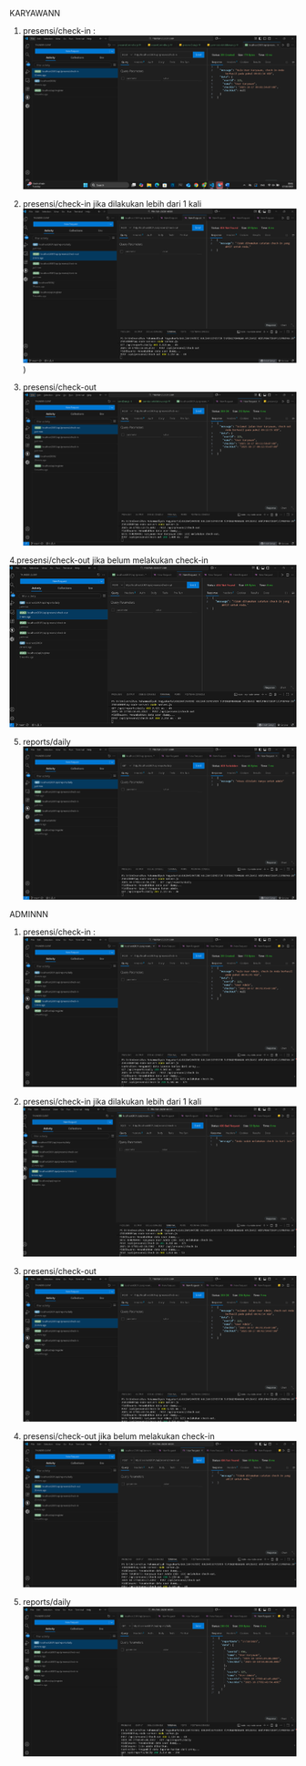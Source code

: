 KARYAWANN

1. presensi/check-in :
![presensi/check-in](image-5.png)

2. presensi/check-in jika dilakukan lebih dari 1 kali
![presensi/check-in jika dilakukan lebih dari 1 kali](image-11.png))

3. presensi/check-out
![presensi/check-out](image-7.png)

4.presensi/check-out jika belum melakukan check-in
![presensi/check-out jika belum melakukan check-in](image-8.png)

5. reports/daily
![![alt text](image-10.png)](image-9.png)

ADMINNN

1. presensi/check-in :
![presensi/check-in](image-12.png)

2. presensi/check-in jika dilakukan lebih dari 1 kali
![presensi/check-in jika dilakukan lebih dari 1 kali](image-13.png)

3. presensi/check-out
![presensi/check-in jika dilakukan lebih dari 1 kali](image-14.png)

4. presensi/check-out jika belum melakukan check-in
![presensi/check-out jika belum melakukan check-in](image-15.png)

5. reports/daily
![reports/daily](image-16.png)
